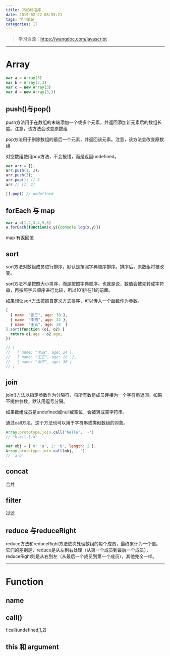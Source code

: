 ```yaml
---
title: JS的标准库
date: 2019-02-22 08:55:21
tags: 学习笔记
categories: IT
---
```

> 学习资源：https://wangdoc.com/javascript

---
<!-- more -->
# Array 

```javascript
var a = Array(3)
var b = Array(3,3)
var c = new Array(3)
var d = new Array(3,3)
```
## push()与pop()
push方法用于在数组的末端添加一个或多个元素，并返回添加新元素后的数组长度。注意，该方法会改变原数组

pop方法用于删除数组的最后一个元素，并返回该元素。注意，该方法会改变原数组

对空数组使用pop方法，不会报错，而是返回undefined。

```javascript
var arr = [];
arr.push(1, 2);
arr.push(3);
arr.pop(); // 3
arr // [1, 2]

[].pop() // undefined

```
## forEach 与 map

```javascript
var a =[1,2,3,4,5,6]
a.forEach(function(x,y){console.log(x,y)})

```
map 有返回值

## sort
sort方法对数组成员进行排序，默认是按照字典顺序排序。排序后，原数组将被改变。

sort方法不是按照大小排序，而是按照字典顺序。也就是说，数值会被先转成字符串，再按照字典顺序进行比较，所以101排在11的前面。

如果想让sort方法按照自定义方式排序，可以传入一个函数作为参数。

```javascript
[
  { name: "张三", age: 30 },
  { name: "李四", age: 24 },
  { name: "王五", age: 28  }
].sort(function (o1, o2) {
  return o1.age - o2.age;
})

// [
//   { name: "李四", age: 24 },
//   { name: "王五", age: 28  },
//   { name: "张三", age: 30 }
// ]
```
## join
join()方法以指定参数作为分隔符，将所有数组成员连接为一个字符串返回。如果不提供参数，默认用逗号分隔。

如果数组成员是undefined或null或空位，会被转成空字符串。

通过call方法，这个方法也可以用于字符串或类似数组的对象。
```javascript
Array.prototype.join.call('hello', '-')
// "h-e-l-l-o"

var obj = { 0: 'a', 1: 'b', length: 2 };
Array.prototype.join.call(obj, '-')
// 'a-b'
```

## concat

合并

## filter
过滤

## reduce 与reduceRight
reduce方法和reduceRight方法依次处理数组的每个成员，最终累计为一个值。
它们的差别是，reduce是从左到右处理（从第一个成员到最后一个成员），reduceRight则是从右到左（从最后一个成员到第一个成员），其他完全一样。


--- 

# Function

## name

## call()
f.call(undefined,1,2)

## this 和 argument